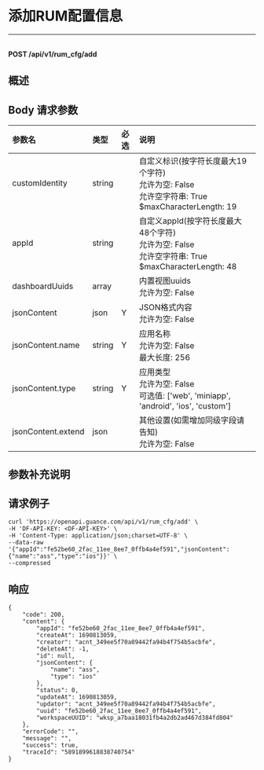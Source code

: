 # 添加RUM配置信息

---

<br />**POST /api/v1/rum_cfg/add**

## 概述




## Body 请求参数

| 参数名        | 类型     | 必选   | 说明              |
|:-----------|:-------|:-----|:----------------|
| customIdentity | string |  | 自定义标识(按字符长度最大19个字符)<br>允许为空: False <br>允许空字符串: True <br>$maxCharacterLength: 19 <br> |
| appId | string |  | 自定义appId(按字符长度最大48个字符)<br>允许为空: False <br>允许空字符串: True <br>$maxCharacterLength: 48 <br> |
| dashboardUuids | array |  | 内置视图uuids<br>允许为空: False <br> |
| jsonContent | json | Y | JSON格式内容<br>允许为空: False <br> |
| jsonContent.name | string | Y | 应用名称<br>允许为空: False <br>最大长度: 256 <br> |
| jsonContent.type | string | Y | 应用类型<br>允许为空: False <br>可选值: ['web', 'miniapp', 'android', 'ios', 'custom'] <br> |
| jsonContent.extend | json |  | 其他设置(如需增加同级字段请告知)<br>允许为空: False <br> |

## 参数补充说明





## 请求例子
```shell
curl 'https://openapi.guance.com/api/v1/rum_cfg/add' \
-H 'DF-API-KEY: <DF-API-KEY>' \
-H 'Content-Type: application/json;charset=UTF-8' \
--data-raw '{"appId":"fe52be60_2fac_11ee_8ee7_0ffb4a4ef591","jsonContent":{"name":"ass","type":"ios"}}' \
--compressed
```




## 响应
```shell
{
    "code": 200,
    "content": {
        "appId": "fe52be60_2fac_11ee_8ee7_0ffb4a4ef591",
        "createAt": 1690813059,
        "creator": "acnt_349ee5f70a89442fa94b4f754b5acbfe",
        "deleteAt": -1,
        "id": null,
        "jsonContent": {
            "name": "ass",
            "type": "ios"
        },
        "status": 0,
        "updateAt": 1690813059,
        "updator": "acnt_349ee5f70a89442fa94b4f754b5acbfe",
        "uuid": "fe52be60_2fac_11ee_8ee7_0ffb4a4ef591",
        "workspaceUUID": "wksp_a7baa18031fb4a2db2ad467d384fd804"
    },
    "errorCode": "",
    "message": "",
    "success": true,
    "traceId": "5891899618838740754"
} 
```




